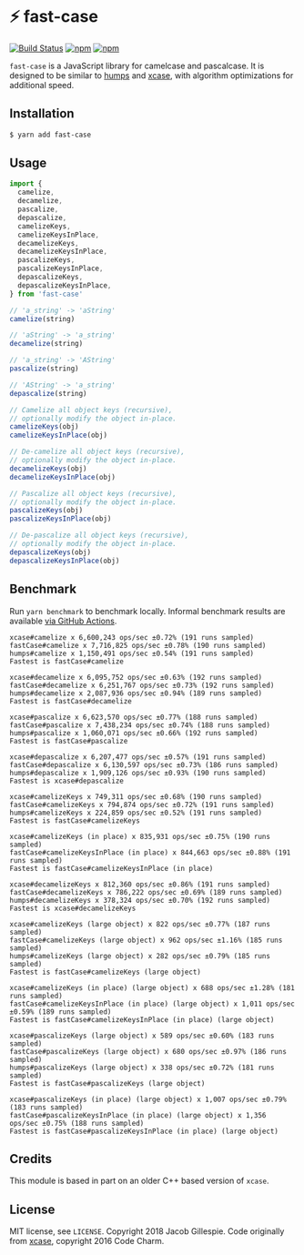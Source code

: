 # ⚡ fast-case

[![Build Status](https://github.com/jacobwgillespie/fast-case/workflows/CI/badge.svg)](https://github.com/jacobwgillespie/fast-case/actions)
[![npm](https://badgen.net/npm/dm/fast-case)](https://www.npmjs.com/package/fast-case)
[![npm](https://badgen.net/npm/v/fast-case)](https://www.npmjs.com/package/fast-case)

`fast-case` is a JavaScript library for camelcase and pascalcase. It is designed to be similar to [humps][0] and [xcase][1], with algorithm optimizations for additional speed.

## Installation

```bash
$ yarn add fast-case
```

## Usage

```javascript
import {
  camelize,
  decamelize,
  pascalize,
  depascalize,
  camelizeKeys,
  camelizeKeysInPlace,
  decamelizeKeys,
  decamelizeKeysInPlace,
  pascalizeKeys,
  pascalizeKeysInPlace,
  depascalizeKeys,
  depascalizeKeysInPlace,
} from 'fast-case'

// 'a_string' -> 'aString'
camelize(string)

// 'aString' -> 'a_string'
decamelize(string)

// 'a_string' -> 'AString'
pascalize(string)

// 'AString' -> 'a_string'
depascalize(string)

// Camelize all object keys (recursive),
// optionally modify the object in-place.
camelizeKeys(obj)
camelizeKeysInPlace(obj)

// De-camelize all object keys (recursive),
// optionally modify the object in-place.
decamelizeKeys(obj)
decamelizeKeysInPlace(obj)

// Pascalize all object keys (recursive),
// optionally modify the object in-place.
pascalizeKeys(obj)
pascalizeKeysInPlace(obj)

// De-pascalize all object keys (recursive),
// optionally modify the object in-place.
depascalizeKeys(obj)
depascalizeKeysInPlace(obj)
```

## Benchmark

Run `yarn benchmark` to benchmark locally. Informal benchmark results are available [via GitHub Actions](https://github.com/jacobwgillespie/fast-case/actions?query=workflow%3ABenchmark).

```
xcase#camelize x 6,600,243 ops/sec ±0.72% (191 runs sampled)
fastCase#camelize x 7,716,825 ops/sec ±0.78% (190 runs sampled)
humps#camelize x 1,150,491 ops/sec ±0.54% (191 runs sampled)
Fastest is fastCase#camelize

xcase#decamelize x 6,095,752 ops/sec ±0.63% (192 runs sampled)
fastCase#decamelize x 6,251,767 ops/sec ±0.73% (192 runs sampled)
humps#decamelize x 2,087,936 ops/sec ±0.94% (189 runs sampled)
Fastest is fastCase#decamelize

xcase#pascalize x 6,623,570 ops/sec ±0.77% (188 runs sampled)
fastCase#pascalize x 7,438,234 ops/sec ±0.74% (188 runs sampled)
humps#pascalize x 1,060,071 ops/sec ±0.66% (192 runs sampled)
Fastest is fastCase#pascalize

xcase#depascalize x 6,207,477 ops/sec ±0.57% (191 runs sampled)
fastCase#depascalize x 6,130,597 ops/sec ±0.73% (186 runs sampled)
humps#depascalize x 1,909,126 ops/sec ±0.93% (190 runs sampled)
Fastest is xcase#depascalize

xcase#camelizeKeys x 749,311 ops/sec ±0.68% (190 runs sampled)
fastCase#camelizeKeys x 794,874 ops/sec ±0.72% (191 runs sampled)
humps#camelizeKeys x 224,859 ops/sec ±0.52% (191 runs sampled)
Fastest is fastCase#camelizeKeys

xcase#camelizeKeys (in place) x 835,931 ops/sec ±0.75% (190 runs sampled)
fastCase#camelizeKeysInPlace (in place) x 844,663 ops/sec ±0.88% (191 runs sampled)
Fastest is fastCase#camelizeKeysInPlace (in place)

xcase#decamelizeKeys x 812,360 ops/sec ±0.86% (191 runs sampled)
fastCase#decamelizeKeys x 786,222 ops/sec ±0.69% (189 runs sampled)
humps#decamelizeKeys x 378,324 ops/sec ±0.70% (192 runs sampled)
Fastest is xcase#decamelizeKeys

xcase#camelizeKeys (large object) x 822 ops/sec ±0.77% (187 runs sampled)
fastCase#camelizeKeys (large object) x 962 ops/sec ±1.16% (185 runs sampled)
humps#camelizeKeys (large object) x 282 ops/sec ±0.79% (185 runs sampled)
Fastest is fastCase#camelizeKeys (large object)

xcase#camelizeKeys (in place) (large object) x 688 ops/sec ±1.28% (181 runs sampled)
fastCase#camelizeKeysInPlace (in place) (large object) x 1,011 ops/sec ±0.59% (189 runs sampled)
Fastest is fastCase#camelizeKeysInPlace (in place) (large object)

xcase#pascalizeKeys (large object) x 589 ops/sec ±0.60% (183 runs sampled)
fastCase#pascalizeKeys (large object) x 680 ops/sec ±0.97% (186 runs sampled)
humps#pascalizeKeys (large object) x 338 ops/sec ±0.72% (181 runs sampled)
Fastest is fastCase#pascalizeKeys (large object)

xcase#pascalizeKeys (in place) (large object) x 1,007 ops/sec ±0.79% (183 runs sampled)
fastCase#pascalizeKeysInPlace (in place) (large object) x 1,356 ops/sec ±0.75% (188 runs sampled)
Fastest is fastCase#pascalizeKeysInPlace (in place) (large object)
```

## Credits

This module is based in part on an older C++ based version of `xcase`.

## License

MIT license, see `LICENSE`. Copyright 2018 Jacob Gillespie. Code originally from [xcase][1], copyright 2016 Code Charm.

[0]: https://github.com/domchristie/humps
[1]: https://github.com/encharm/xcase
